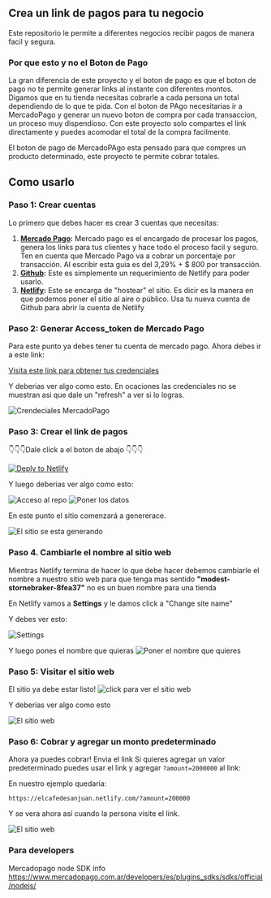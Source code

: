 
## Crea un link de pagos para tu negocio
Este repositorio le permite a diferentes negocios recibir pagos de manera facil y segura.

### Por que esto y no el Boton de Pago
La gran diferencia de este proyecto y el boton de pago es que el boton de pago no te permite generar links al instante con diferentes montos. Digamos que en tu tienda necesitas cobrarle a cada persona un total dependiendo de lo que te pida. Con el boton de PAgo necesitarias ir a MercadoPago y generar un nuevo boton de compra por cada transaccion, un proceso muy dispendioso. 
Con este proyecto solo compartes el link directamente y puedes acomodar el total de la compra facilmente. 

El boton de pago de MercadoPAgo esta pensado para que compres un producto determinado, este proyecto te permite cobrar totales.


## Como usarlo

### Paso 1: Crear cuentas

Lo primero que debes hacer es crear 3 cuentas que necesitas:
1. **[Mercado Pago](https://www.mercadopago.com.co/):** Mercado pago es el encargado de procesar los pagos, genera los links para tus clientes y hace todo el proceso facil y seguro. Ten en cuenta que Mercado Pago va a cobrar un porcentaje por transacción. Al escribir esta guia es del 3,29% + $ 800 por transacción.
3. **[Github](https://www.netlify.com/):** Este es simplemente un requerimiento de Netlify para poder usarlo.
2. **[Netlify](https://www.netlify.com/):** Este se encarga de "hostear" el sitio. Es dicir es la manera en que podemos poner el sitio al aire o público. Usa tu nueva cuenta de Github para abrir la cuenta de Netlify


### Paso 2: Generar Access_token de Mercado Pago
Para este punto ya debes tener tu cuenta de mercado pago. Ahora debes ir a este link:

[Visita este link para obtener tus credenciales](https://www.mercadopago.com/mco/account/credentials)

Y deberias ver algo como esto. En ocaciones las credenciales no se muestran asi que dale un "refresh" a ver si lo logras.

![Crendeciales MercadoPago](https://i.imgur.com/IWyCwbX.png)

### Paso 3: Crear el link de pagos

👇👇👇Dale click a el boton de abajo 👇👇👇

[![Deply to Netlify](https://www.netlify.com/img/deploy/button.svg)](https://app.netlify.com/start/deploy?repository=https://github.com/juanpasolano/mercadopago-payme)

Y luego deberias ver algo como esto:

![Acceso al repo](https://imgur.com/sTrOGaA.png)
![Poner los datos](https://imgur.com/OjOtq91.png)

En este punto el sitio comenzará a genererace.

![El sitio se esta generando](https://imgur.com/bBqEeXF.png)

### Paso 4. Cambiarle el nombre al sitio web

Mientras Netlify termina de hacer lo que debe hacer debemos cambiarle el nombre a nuestro sitio web para que tenga mas sentido **"modest-stornebraker-8fea37"** no es un buen nombre para una tienda

En Netlify vamos a **Settings** y le damos click a "Change site name"

Y debes ver esto:

![Settings](https://imgur.com/bDRtuq0.png)

Y luego pones el nombre que quieras
![Poner el nombre que quieres](https://imgur.com/dvqlJJr.png)

### Paso 5: Visitar el sitio web 

El sitio ya debe estar listo!
![click para ver el sitio web](https://imgur.com/IHy7xdi.png)

Y deberias ver algo como esto

![El sitio web](https://imgur.com/e03Nl00.png)

### Paso 6: Cobrar y agregar un monto predeterminado

Ahora ya puedes cobrar! Envia el link
Si quieres agregar un valor predeterminado puedes usar el link y agregar `?amount=2000000` al link:

En nuestro ejemplo quedaria:

`https://elcafedesanjuan.netlify.com/?amount=200000`

Y se vera ahora así cuando la persona visite el link.

![El sitio web](https://imgur.com/7sIzsQE.png)


### Para developers
Mercadopago node SDK info
https://www.mercadopago.com.ar/developers/es/plugins_sdks/sdks/official/nodejs/